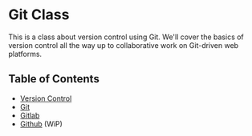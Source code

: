 # Git Class

This is a class about version control using Git. We'll cover the basics of version control all the way up to collaborative work on Git-driven web platforms.

## Table of Contents
* [Version Control](VersionControl.md)
* [Git](Git.md)
* [Gitlab](Gitlab.md)
* [Github](Github.md) (WiP)
